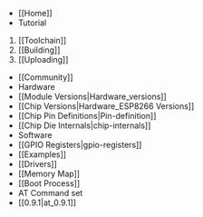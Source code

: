 * [[Home]]
* Tutorial
 1. [[Toolchain]]
 1. [[Building]]
 1. [[Uploading]]
* [[Community]]
* Hardware
 * [[Module Versions|Hardware_versions]]
 * [[Chip Versions|Hardware_ESP8266 Versions]]
 * [[Chip Pin Definitions|Pin-definition]]
 * [[Chip Die Internals|chip-internals]]
* Software
 * [[GPIO Registers|gpio-registers]]
 * [[Examples]]
 * [[Drivers]]
 * [[Memory Map]]
 * [[Boot Process]]
* AT Command set
 * [[0.9.1|at_0.9.1]]
